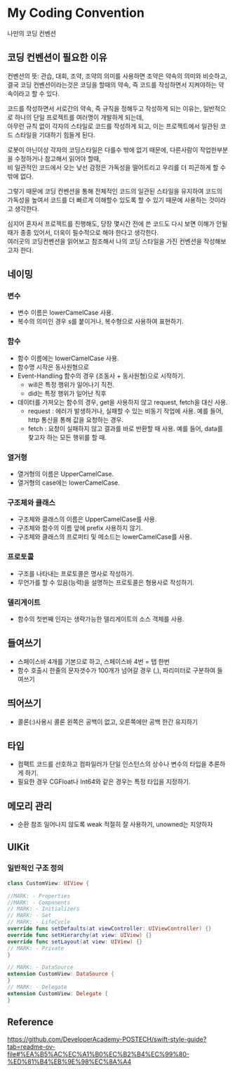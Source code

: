 # My Coding Convention
나만의 코딩 컨벤션
## 코딩 컨벤션이 필요한 이유
컨벤션의 뜻: 관습, 대회, 조약, 조약의 의미를 사용하면 조약은 약속의 의미와 비슷하고,  
결국 코딩 컨벤션이라는것은 코딩을 할때의 약속, 즉 코드를 작성하면서 지켜야하는 약속이라고 할 수 있다.  

코드를 작성하면서 서로간의 약속, 즉 규칙을 정해두고 작성하게 되는 이유는, 일반적으로 하나의 단일 프로젝트를 여러명이 개발하게 되는데,  
아무런 규칙 없이 각자의 스타일로 코드를 작성하게 되고, 이는 프로젝트에서 일관된 코드 스타일을 기대하기 힘들게 된다.  
  
로봇이 아닌이상 각자의 코딩스타일은 다를수 밖에 없기 때문에, 다른사람이 작업한부분을 수정하거나 참고해서 읽어야 할때,  
비 일관적인 코드에서 오는 낮선 감정은 가독성을 떨어트리고 우리를 더 피곤하게 할 수 밖에 없다.  
  
그렇기 때문에 코딩 컨벤션을 통해 전체적인 코드의 일관된 스타일을 유지하여 코드의 가독성을 높여서 코드를 더 빠르게 이해할수 있도록 할 수 있기 때문에 사용하는 것이라고 생각한다.  

심지어 혼자서 프로젝트를 진행해도, 당장 몇시간 전에 쓴 코드도 다시 보면 이해가 안될때가 종종 있어서, 더욱이 필수적으로 해야 한다고 생각한다.  
여러곳의 코딩컨벤션을 읽어보고 참조해서 나의 코딩 스타일을 가진 컨벤션을 작성해보고자 한다.  

## 네이밍
### 변수
- 변수 이름은 lowerCamelCase 사용.
- 복수의 의미인 경우 s를 붙이거나, 복수형으로 사용하여 표현하기.

### 함수
- 함수 이름에는 lowerCamelCase 사용.
- 함수명 시작은 동사원형으로
- Event-Handling 함수의 경우 (조동사 + 동사원형)으로 시작하기.
  - will은 특정 행위가 일어나기 직전.
  - did는 특정 행위가 일어난 직후
- 데이터를 가져오는 함수의 경우, get을 사용하지 않고 request, fetch을 대신 사용.
  - request : 에러가 발생하거나, 실패할 수 있는 비동기 작업에 사용. 예를 들어, http 통신을 통해 값을 요청하는 경우.
  - fetch : 요청이 실패하지 않고 결과를 바로 반환할 때 사용. 예를 들어, data를 찾고자 하는 모든 행위를 할 때.

### 열거형
- 열거형의 이름은 UpperCamelCase.
- 열거형의 case에는 lowerCamelCase.

### 구조체와 클래스 
- 구조체와 클래스의 이름은 UpperCamelCase를 사용.
- 구조체와 함수의 이름 앞에 prefix 사용하지 않기.
- 구조체와 클래스의 프로퍼티 및 메소드는 lowerCamelCase를 사용.

### 프로토콜
- 구조를 나타내는 프로토콜은 명사로 작성하기.
- 무언가를 할 수 있음(능력)을 설명하는 프로토콜은 형용사로 작성하기.

### 델리게이트
- 함수의 첫번째 인자는 생략가능한 델리게이트의 소스 객체를 사용.

## 들여쓰기
- 스페이스바 4개를 기본으로 하고, 스페이스바 4번 = 탭 한번
- 함수 호출시 한줄의 문자갯수가 100개가 넘어갈 경우 (,), 파리미터로 구분하여 들여쓰기

## 띄어쓰기
- 콜론(:)사용시 콜론 왼쪽은 공백이 없고, 오른쪽에만 공백 한간 유지하기

## 타입 
- 컴팩트 코드를 선호하고 컴파일러가 단일 인스턴스의 상수나 변수의 타입을 추론하게 하기.
- 필요한 경우 CGFloat나 Int64와 같은 경우는 특정 타입을 지정하기.

## 메모리 관리
- 순환 참조 일어나지 않도록 weak 적절히 잘 사용하기, unowned는 지양하자

## UIKit

### 일반적인 구조 정의

```swift
class CustomView: UIView {

//MARK: - Properties
//MARK: - Components
// MARK: - Initializers
// MARK: - Set
// MARK: - LifeCycle
override func setDefaults(at viewController: UIViewController) {}
override func setHierarchy(at view: UIView) {}
override func setLayout(at view: UIView) {}
// MARK: - Private 
}

// MARK: - DataSource  
extension CustomView: DataSource {
}
// MARK: - Delegate 
extension CustomView: Delegate {
}
```

## Reference

https://github.com/DeveloperAcademy-POSTECH/swift-style-guide?tab=readme-ov-file#%EA%B5%AC%EC%A1%B0%EC%B2%B4%EC%99%80-%ED%81%B4%EB%9E%98%EC%8A%A4
